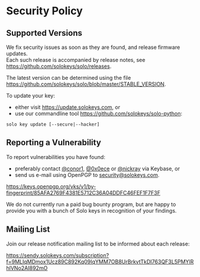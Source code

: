 # Security Policy

## Supported Versions

We fix security issues as soon as they are found, and release firmware updates.  
Each such release is accompanied by release notes, see <https://github.com/solokeys/solo/releases>.

The latest version can be determined using the file <https://github.com/solokeys/solo/blob/master/STABLE_VERSION>.

To update your key:
- either visit <https://update.solokeys.com>, or
- use our commandline tool <https://github.com/solokeys/solo-python>:
```
solo key update [--secure|--hacker]
```

## Reporting a Vulnerability

To report vulnerabilities you have found:

- preferably contact [@conor1](https://keybase.io/conor1), [@0x0ece](https://keybase.io/0x0ece) or [@nickray](https://keybase.io/nickray) via Keybase, or
- send us e-mail using OpenPGP to [security@solokeys.com](mailto:security@solokeys.com).

<https://keys.openpgp.org/vks/v1/by-fingerprint/85AFA2769F4381E5712C36A04DDFC46FEF1F7F3F>

We do not currently run a paid bug bounty program, but are happy to provide you with a bunch of Solo keys in recognition of your findings.

## Mailing List

Join our release notification mailing list to be informed about each release:

https://sendy.solokeys.com/subscription?f=9MLIqMDmox1Ucz89C892Kq09IqYMM7OB8UrBrkvtTkDI763QF3L5PMYlRhlVNo2AI892mO
